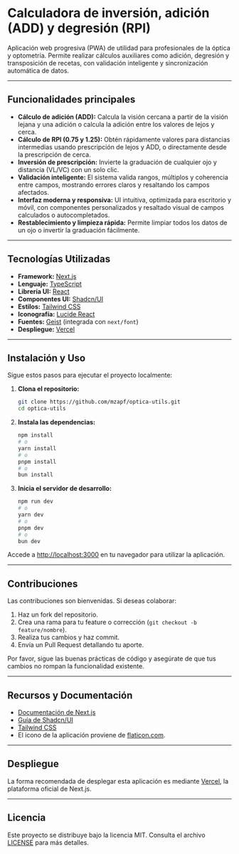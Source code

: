 # Calculadora de inversión, adición (ADD) y degresión (RPI)

Aplicación web progresiva (PWA) de utilidad para profesionales de la óptica y optometría. Permite realizar cálculos auxiliares como adición, degresión y transposición de recetas, con validación inteligente y sincronización automática de datos.

---

## Funcionalidades principales

- **Cálculo de adición (ADD):** Calcula la visión cercana a partir de la visión lejana y una adición o calcula la adición entre los valores de lejos y cerca.
- **Cálculo de RPI (0.75 y 1.25):** Obtén rápidamente valores para distancias intermedias usando prescripción de lejos y ADD, o directamente desde la prescripción de cerca.
- **Inversión de prescripción:** Invierte la graduación de cualquier ojo y distancia (VL/VC) con un solo clic.
- **Validación inteligente:** El sistema valida rangos, múltiplos y coherencia entre campos, mostrando errores claros y resaltando los campos afectados.
- **Interfaz moderna y responsiva:** UI intuitiva, optimizada para escritorio y móvil, con componentes personalizados y resaltado visual de campos calculados o autocompletados.
- **Restablecimiento y limpieza rápida:** Permite limpiar todos los datos de un ojo o invertir la graduación fácilmente.

---

## Tecnologías Utilizadas

- **Framework:** [Next.js](https://nextjs.org/)
- **Lenguaje:** [TypeScript](https://www.typescriptlang.org/)
- **Librería UI:** [React](https://reactjs.org/)
- **Componentes UI:** [Shadcn/UI](https://ui.shadcn.com/)
- **Estilos:** [Tailwind CSS](https://tailwindcss.com/)
- **Iconografía:** [Lucide React](https://lucide.dev/)
- **Fuentes:** [Geist](https://vercel.com/font) (integrada con `next/font`)
- **Despliegue:** [Vercel](https://vercel.com/)

---

## Instalación y Uso

Sigue estos pasos para ejecutar el proyecto localmente:

1. **Clona el repositorio:**
    ```bash
    git clone https://github.com/mzapf/optica-utils.git
    cd optica-utils
    ```
2. **Instala las dependencias:**
    ```bash
    npm install
    # o
    yarn install
    # o
    pnpm install
    # o
    bun install
    ```
3. **Inicia el servidor de desarrollo:**
    ```bash
    npm run dev
    # o
    yarn dev
    # o
    pnpm dev
    # o
    bun dev
    ```

Accede a [http://localhost:3000](http://localhost:3000) en tu navegador para utilizar la aplicación.

---

## Contribuciones

Las contribuciones son bienvenidas. Si deseas colaborar:

1. Haz un fork del repositorio.
2. Crea una rama para tu feature o corrección (`git checkout -b feature/nombre`).
3. Realiza tus cambios y haz commit.
4. Envía un Pull Request detallando tu aporte.

Por favor, sigue las buenas prácticas de código y asegúrate de que tus cambios no rompan la funcionalidad existente.

---

## Recursos y Documentación

- [Documentación de Next.js](https://nextjs.org/docs)
- [Guía de Shadcn/UI](https://ui.shadcn.com/docs)
- [Tailwind CSS](https://tailwindcss.com/docs)
- El icono de la aplicación proviene de [flaticon.com](https://www.flaticon.com/).

---

## Despliegue

La forma recomendada de desplegar esta aplicación es mediante [Vercel](https://vercel.com/), la plataforma oficial de Next.js.

---

## Licencia

Este proyecto se distribuye bajo la licencia MIT. Consulta el archivo [LICENSE](./LICENSE) para más detalles.
